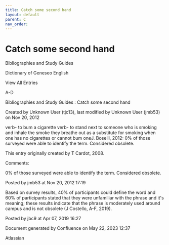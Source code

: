 ```yaml
---
title: Catch some second hand
layout: default
parent: C
nav_order:
---
```


# Catch some second hand

Bibliographies and Study Guides

Dictionary of Geneseo English

View All Entries

A-D

Bibliographies and Study Guides : Catch some second hand

Created by  Unknown User (tjc13), last modified by  Unknown User (jmb53) on Nov 20, 2012

verb- to bum a cigarette verb- to stand next to someone who is smoking and inhale the smoke they breathe out as a substitute for smoking when one has no cigarettes or cannot bum oneJ. Boselli, 2012: 0% of those surveyed were able to identify the term. Considered obsolete. 

This entry originally created by T Cardot, 2008.

Comments:

0% of those surveyed were able to identify the term. Considered obsolete. 

Posted by jmb53 at Nov 20, 2012 17:19

Based on survey results, 40% of participants could define the word and 60% of participants stated that they were unfamiliar with the phrase and it's meaning; these results indicate that the phrase is moderately used around campus and is not obsolete (J Costello, A-F, 2019).

Posted by jbc9 at Apr 07, 2019 16:27

Document generated by Confluence on May 22, 2023 12:37

Atlassian
